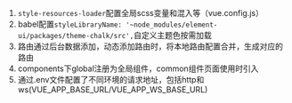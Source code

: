 1. `style-resources-loader`配置全局scss变量和混入等（vue.config.js）
2. babel配置`styleLibraryName: '~node_modules/element-ui/packages/theme-chalk/src',`自定义主题色按需加载
3. 路由通过后台数据添加，动态添加路由时，将本地路由配置合并，生成对应的路由
4. components下global注册为全局组件，common组件页面使用时引入
5. 通过.env文件配置了不同环境的请求地址，包括http和ws(VUE_APP_BASE_URL/VUE_APP_WS_BASE_URL)

